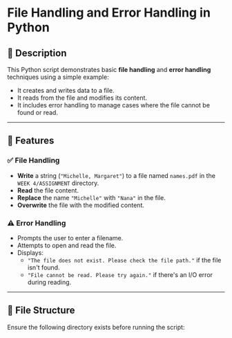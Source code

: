 # File Handling and Error Handling in Python

## 📄 Description

This Python script demonstrates basic **file handling** and **error handling** techniques using a simple example:

- It creates and writes data to a file.
- It reads from the file and modifies its content.
- It includes error handling to manage cases where the file cannot be found or read.

---

## 📌 Features

### ✅ File Handling
- **Write** a string (`"Michelle, Margaret"`) to a file named `names.pdf` in the `WEEK 4/ASSIGNMENT` directory.
- **Read** the file content.
- **Replace** the name `"Michelle"` with `"Nana"` in the file.
- **Overwrite** the file with the modified content.

### ⚠️ Error Handling
- Prompts the user to enter a filename.
- Attempts to open and read the file.
- Displays:
  - `"The file does not exist. Please check the file path."` if the file isn't found.
  - `"File cannot be read. Please try again."` if there's an I/O error during reading.

---

## 📁 File Structure

Ensure the following directory exists before running the script:
